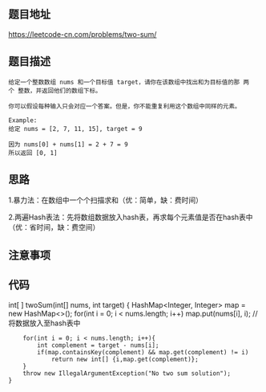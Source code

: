 ## 题目地址
https://leetcode-cn.com/problems/two-sum/

## 题目描述
```
给定一个整数数组 nums 和一个目标值 target，请你在该数组中找出和为目标值的那 两个 整数，并返回他们的数组下标。

你可以假设每种输入只会对应一个答案。但是，你不能重复利用这个数组中同样的元素。

Example:
给定 nums = [2, 7, 11, 15], target = 9

因为 nums[0] + nums[1] = 2 + 7 = 9
所以返回 [0, 1]

```

## 思路

1.暴力法：在数组中一个个扫描求和（优：简单，缺：费时间）

2.两遍Hash表法：先将数组数据放入hash表，再求每个元素值是否在hash表中（优：省时间，缺：费空间）

## 注意事项

## 代码

int[ ] twoSum(int[] nums, int target) {
        HashMap<Integer, Integer> map = new HashMap<>();
        for(int i = 0; i < nums.length; i++)
            map.put(nums[i], i); //将数据放入至hash表中
        
        for(int i = 0; i < nums.length; i++){
            int complement = target - nums[i];
            if(map.containsKey(complement) && map.get(complement) != i)
                return new int[] {i,map.get(complement)};
        }
        throw new IllegalArgumentException("No two sum solution");
    }
